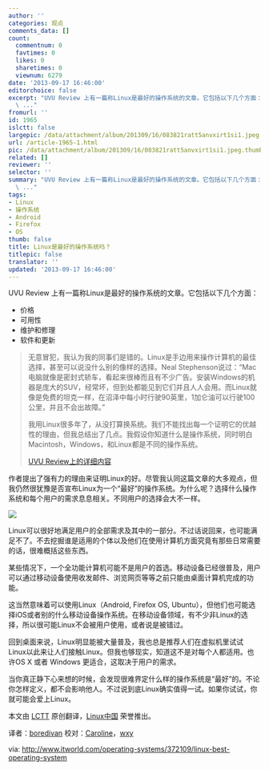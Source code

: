 ```yaml
---
author: ''
categories: 观点
comments_data: []
count:
  commentnum: 0
  favtimes: 0
  likes: 0
  sharetimes: 0
  viewnum: 6279
date: '2013-09-17 16:46:00'
editorchoice: false
excerpt: "UVU Review 上有一篇称Linux是最好的操作系统的文章。它包括以下几个方面：\r\n\r\n价格\r\n可用性\r\n维护和修理\r\n软件和更新\r\n\r\n\r\n无意冒犯，我认为我的同事们是错的。Linux是手边用来操作计算机的最佳选择，甚至可以说没什么别的
  \ ..."
fromurl: ''
id: 1965
islctt: false
largepic: /data/attachment/album/201309/16/083821ratt5anvxirt1si1.jpeg
url: /article-1965-1.html
pic: /data/attachment/album/201309/16/083821ratt5anvxirt1si1.jpeg.thumb.jpg
related: []
reviewer: ''
selector: ''
summary: "UVU Review 上有一篇称Linux是最好的操作系统的文章。它包括以下几个方面：\r\n\r\n价格\r\n可用性\r\n维护和修理\r\n软件和更新\r\n\r\n\r\n无意冒犯，我认为我的同事们是错的。Linux是手边用来操作计算机的最佳选择，甚至可以说没什么别的
  \ ..."
tags:
- Linux
- 操作系统
- Android
- Firefox
- OS
thumb: false
title: Linux是最好的操作系统吗？
titlepic: false
translator: ''
updated: '2013-09-17 16:46:00'
---
```


UVU Review 上有一篇称Linux是最好的操作系统的文章。它包括以下几个方面：


* 价格
* 可用性
* 维护和修理
* 软件和更新



> 
> 无意冒犯，我认为我的同事们是错的。Linux是手边用来操作计算机的最佳选择，甚至可以说没什么别的像样的选择。Neal Stephenson说过：“Mac电脑就像是密封式轿车，看起来很棒而且有不少广告。安装Windows的机器是庞大的SUV，经常坏，但到处都能见到它们并且人人会用。而Linux就像是免费的坦克一样，在沼泽中每小时行驶90英里，1加仑油可以行驶100公里，并且不会出故障。”
> 
> 
> 我用Linux很多年了，从没打算换系统。我们不能找出每一个证明它的优越性的理由，但我总结出了几点。我假设你知道什么是操作系统，同时明白Macintosh，Windows，和Linux都是不同的操作系统。
> 
> 
> [UVU Review上的详细内容](http://www.uvureview.com/2013/09/07/linux-is-clearly-the-superior-operating-system/) 
> 
> 
> 


作者提出了强有力的理由来证明Linux的好。尽管我认同这篇文章的大多观点，但我仍然很犹豫是否宣布Linux为一个“最好”的操作系统。为什么呢？选择什么操作系统和每个用户的需求息息相关。不同用户的选择会大不一样。


![](/data/attachment/album/201309/16/083821ratt5anvxirt1si1.jpeg)


Linux可以很好地满足用户的全部需求及其中的一部分。不过话说回来，也可能满足不了。不去挖掘谁是适用的个体以及他们在使用计算机方面究竟有那些日常需要的话，很难概括这些东西。


某些情况下，一个全功能计算机可能不是用户的首选。移动设备已经很普及，用户可以通过移动设备使用收发邮件、浏览网页等等之前只能由桌面计算机完成的功能。


这当然意味着可以使用Linux（Android, Firefox OS, Ubuntu），但他们也可能选择iOS或者别的什么移动设备操作系统。在移动设备领域，有不少非Linux的选择，所以很可能Linux不会被用户使用，或者说是被错过。


回到桌面来说，Linux明显能被大量普及，我也总是推荐人们在虚拟机里试试Linux以此来让人们接触Linux。但我也够现实，知道这不是对每个人都适用。也许OS X 或者 Windows 更适合，这取决于用户的需求。


当你真正静下心来想的时候，会发现很难界定什么样的操作系统是“最好”的。不论你怎样定义，都不会影响他人。不过说到底Linux确实值得一试。如果你试试，你就可能会爱上Linux。


 


本文由 [LCTT](https://github.com/LCTT/TranslateProject) 原创翻译，[Linux中国](http://linux.cn/portal.php) 荣誉推出。


译者：[boredivan](http://linux.cn/space/boredivan) 校对：[Caroline](space/caroline)，[wxy](space/wxy)


via: <http://www.itworld.com/operating-systems/372109/linux-best-operating-system>